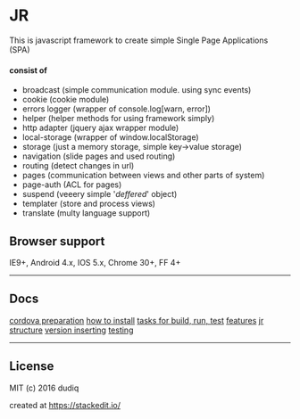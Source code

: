 JR
=

This is javascript framework to create simple Single Page Applications (SPA)

#### consist of ####

 - broadcast (simple communication module. using sync events)
 - cookie (cookie module)
 - errors logger (wrapper of console.log[warn, error])
 - helper (helper methods for using framework simply)
 - http adapter (jquery ajax wrapper module)
 - local-storage (wrapper of window.localStorage)
 - storage (just a memory storage, simple key->value storage)
 - navigation (slide pages and used routing)
 - routing (detect changes in url)
 - pages (communication between views and other parts of system)
 - page-auth (ACL for pages)
 - suspend (veeery simple '*deffered*' object)
 - templater (store and process views)
 - translate (multy language support)

Browser support
-
IE9+, Android 4.x, IOS 5.x, Chrome 30+, FF 4+

----------
## Docs
[cordova preparation](docs/cordova.md)
[how to install](docs/install.md)
[tasks for build, run, test](docs/build.md)
[features](docs/features.md)
[jr structure](docs/structure.md)
[version inserting](docs/version.md)
[testing](docs/testing.md)


----------

## License

MIT (c) 2016 dudiq

created at https://stackedit.io/